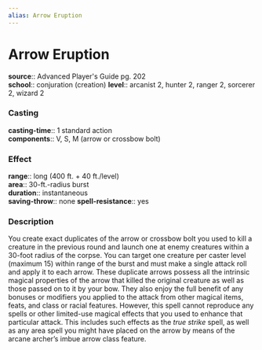 ```yaml
---
alias: Arrow Eruption
---
```


# Arrow Eruption 

**source**:: Advanced Player's Guide pg. 202  
**school**:: conjuration (creation)
**level**:: arcanist 2, hunter 2, ranger 2, sorcerer 2, wizard 2

### Casting 

**casting-time**:: 1 standard action  
**components**:: V, S, M (arrow or crossbow bolt)

### Effect 

**range**:: long (400 ft. + 40 ft./level)  
**area**:: 30-ft.-radius burst  
**duration**:: instantaneous  
**saving-throw**:: none
**spell-resistance**:: yes

### Description 

You create exact duplicates of the arrow or crossbow bolt you used to kill a creature in the previous round and launch one at enemy creatures within a 30-foot radius of the corpse. You can target one creature per caster level (maximum 15) within range of the burst and must make a single attack roll and apply it to each arrow. These duplicate arrows possess all the intrinsic magical properties of the arrow that killed the original creature as well as those passed on to it by your bow. They also enjoy the full benefit of any bonuses or modifiers you applied to the attack from other magical items, feats, and class or racial features. However, this spell cannot reproduce any spells or other limited-use magical effects that you used to enhance that particular attack. This includes such effects as the *true strike* spell, as well as any area spell you might have placed on the arrow by means of the arcane archer’s imbue arrow class feature.
